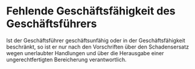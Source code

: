 # Fehlende Geschäftsfähigkeit des Geschäftsführers

Ist der Geschäftsführer geschäftsunfähig oder in der Geschäftsfähigkeit beschränkt, so ist er nur nach den Vorschriften über den Schadensersatz wegen unerlaubter Handlungen und über die Herausgabe einer ungerechtfertigten Bereicherung verantwortlich. 


